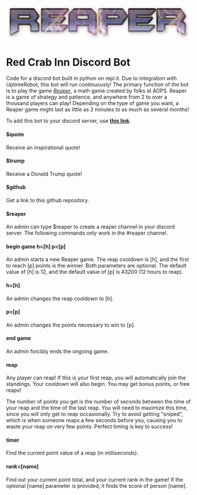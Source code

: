[<img alt="reaper logo" src="reaper.png">](https://discord.com/api/oauth2/authorize?client_id=791162942459478016&permissions=2080894065&scope=bot)
# Red Crab Inn Discord Bot
Code for a discord bot built in python on repl.it. Due to integration with UptimeRobot, this bot will run continuously!
The primary function of the bot is to play the game *[Reaper](https://artofproblemsolving.com/reaper)*, a math game created by folks at AOPS. Reaper is a game of strategy and patience, and anywhere from 2 to over a thousand players can play! Depending on the type of game you want, a Reaper game might last as little as 2 minutes to as much as several months!

To add this bot to your discord server, use **[this link](https://discord.com/api/oauth2/authorize?client_id=791162942459478016&permissions=2080894065&scope=bot)**.

#### $quote
Receive an inspirational quote!

#### $trump
Receive a Donald Trump quote!

#### $github
Get a link to this github repository.

#### $reaper
An admin can type $reaper to create a reaper channel in your discord server.
The following commands only work in the #reaper channel.

#### begin game h=[h] p=[p]
An admin starts a new Reaper game. The reap cooldown is [h], and the first to reach [p] points is the winner. Both parameters are optional. The default value of [h] is 12, and the default value of [p] is 43200 (12 hours to reap).

#### h=[h]
An admin changes the reap cooldown to [h].

#### p=[p]
An admin changes the points necessary to win to [p].

#### end game
An admin forcibly ends the ongoing game.

#### reap
Any player can reap! If this is your first reap, you will automatically join the standings. Your cooldown will also begin. You may get bonus points, or free reaps!

The number of points you get is the number of seconds between the time of your reap and the time of the last reap. You will need to maximize this time, since you will only get to reap occasionally. Try to avoid getting "sniped", which is when someone reaps a few seconds before you, causing you to waste your reap on very few points. Perfect timing is key to success!

#### timer
Find the current point value of a reap (in milliseconds).

#### rank=[name]
Find out your current point total, and your current rank in the game! If the optional [name] parameter is provided, it finds the score of person [name].
